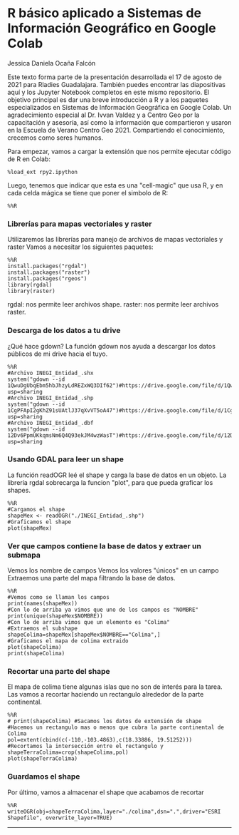 # R básico aplicado a Sistemas de Información Geográfico en Google Colab

Jessica Daniela Ocaña Falcón

Este texto forma parte de la presentación desarrollada el 17 de agosto de 2021 para Rladies Guadalajara. También puedes encontrar las diapositivas aquí y los Jupyter Notebook completos en este mismo repositorio. El objetivo principal es dar una breve introducción a R y a los paquetes especializados en Sistemas de Información Geográfica en Google Colab. Un agradecimiento especial al Dr. Ivvan Valdez y a Centro Geo por la capacitación y asesoría, así como la información que compartieron y usaron en la Escuela de Verano Centro Geo 2021. Compartiendo el conocimiento, crecemos como seres humanos.

Para empezar, vamos a cargar la extensión que nos permite ejecutar código de R en Colab:

    %load_ext rpy2.ipython

Luego, tenemos que indicar que esta es una "cell-magic" que usa R, y en cada celda mágica se tiene que poner el simbolo de R:
           
    %%R

### Librerías para mapas vectoriales y raster

Utilizaremos las librerías para manejo de archivos de mapas vectoriales y raster
Vamos a necesitar los siguientes paquetes: 

    %%R
    install.packages("rgdal")
    install.packages("raster")
    install.packages("rgeos")
    library(rgdal)
    library(raster)
     
rgdal: nos permite leer archivos shape. 
raster: nos permite leer archivos raster.

### Descarga de los datos a tu drive

¿Qué hace gdown? La función gdown nos ayuda a descargar los datos públicos de mi drive hacia el tuyo.

    %%R
    #Archivo INEGI_Entidad_.shx
    system("gdown --id 1QwuDgUbqEbm5hbJhzyLdREZxWQ3DIf62")#https://drive.google.com/file/d/1QwuDgUbqEbm5hbJhzyLdREZxWQ3DIf62/view?usp=sharing
    #Archivo INEGI_Entidad_.shp
    system("gdown --id 1CgPFApI2gKhZ91sUAtlJ37qXvVT5oA47")#https://drive.google.com/file/d/1CgPFApI2gKhZ91sUAtlJ37qXvVT5oA47/view?usp=sharing
    #Archivo INEGI_Entidad_.dbf
    system("gdown --id 12Dv6PpmUKkqmsNm6Q4Q93ekJM4wzWasT")#https://drive.google.com/file/d/12Dv6PpmUKkqmsNm6Q4Q93ekJM4wzWasT/view?usp=sharing
    
### Usando GDAL para leer un shape

La función readOGR leé el shape y carga la base de datos en un objeto.
La librería rgdal sobrecarga la funcion "plot", para que pueda graficar los shapes.

    %%R
    #Cargamos el shape
    shapeMex <- readOGR("./INEGI_Entidad_.shp")
    #Graficamos el shape
    plot(shapeMex)


### Ver que campos contiene la base de datos y extraer un submapa

Vemos los nombre de campos
Vemos los valores "únicos" en un campo
Extraemos una parte del mapa filtrando la base de datos.

    %%R
    #Vemos como se llaman los campos
    print(names(shapeMex))
    #Con lo de arriba ya vimos que uno de los campos es "NOMBRE"
    print(unique(shapeMex$NOMBRE))
    #Con lo de arriba vimos que un elemento es "Colima"
    #Extraemos el subshape
    shapeColima=shapeMex[shapeMex$NOMBRE=="Colima",]
    #Graficamos el mapa de colima extraido
    plot(shapeColima)
    print(shapeColima)

### Recortar una parte del shape

El mapa de colima tiene algunas islas que no son de interés para la tarea. Las vamos a recortar haciendo un rectangulo alrededor de la parte continental.

    %%R
    # print(shapeColima) #Sacamos los datos de extensión de shape
    #Hacemos un rectangulo mas o menos que cubra la parte continental de Colima
    pol=extent(cbind(c(-110,-103.4863),c(18.33886, 19.51252)))
    #Recortamos la intersección entre el rectangulo y 
    shapeTerraColima=crop(shapeColima,pol)
    plot(shapeTerraColima)

### Guardamos el shape

Por último, vamos a almacenar el shape que acabamos de recortar

    %%R
    writeOGR(obj=shapeTerraColima,layer="./colima",dsn=".",driver="ESRI Shapefile", overwrite_layer=TRUE)

---
